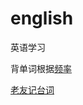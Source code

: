 # english
英语学习

背单词根据[频率](http://www.wordcount.org/main.php)

[老友记台词](https://fangj.github.io/friends/)


